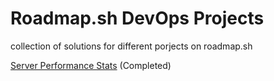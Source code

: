 # Roadmap.sh DevOps Projects
collection of solutions for different porjects on roadmap.sh

[Server Performance Stats](https://roadmap.sh/projects/server-stats) (Completed)
